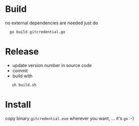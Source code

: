 # Build

no external dependencies are needed just do 

```
  go build gitcredential.go
```

# Release

* update version number in source code
* commit
* build with

```
   sh build.sh
```


# Install

copy binary `gitcredential.exe` wherever you want, ... it's  `go` :-)
